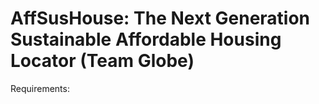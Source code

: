 # AffSusHouse: The Next Generation Sustainable Affordable Housing Locator (Team Globe)

Requirements:
